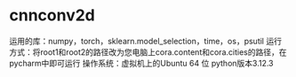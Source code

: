# cnnconv2d
运用的库：numpy，torch，sklearn.model_selection，time，os，psutil
运行方式：将root1和root2的路径改为您电脑上cora.content和cora.cities的路径，在pycharm中即可运行
操作系统：虚拟机上的Ubuntu 64 位
python版本3.12.3
